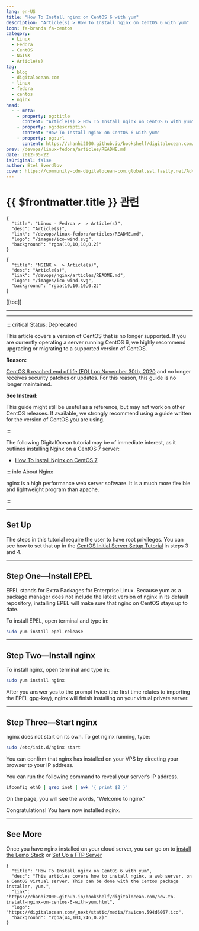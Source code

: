 ```yaml
---
lang: en-US
title: "How To Install nginx on CentOS 6 with yum"
description: "Article(s) > How To Install nginx on CentOS 6 with yum"
icon: fa-brands fa-centos
category: 
  - Linux
  - Fedora
  - CentOS
  - NGINX
  - Article(s)
tag:
  - blog
  - digitalocean.com
  - linux
  - fedora
  - centos
  - nginx
head:
  - - meta:
    - property: og:title
      content: "Article(s) > How To Install nginx on CentOS 6 with yum"
    - property: og:description
      content: "How To Install nginx on CentOS 6 with yum"
    - property: og:url
      content: https://chanhi2000.github.io/bookshelf/digitalocean.com/how-to-install-nginx-on-centos-6-with-yum.html
prev: /devops/linux-fedora/articles/README.md
date: 2012-05-22
isOriginal: false
author: Etel Sverdlov
cover: https://community-cdn-digitalocean-com.global.ssl.fastly.net/Ad4WRH3PXeWsdTApnbe1v4vB
---
```


# {{ $frontmatter.title }} 관련

```component VPCard
{
  "title": "Linux - Fedroa >  > Article(s)",
  "desc": "Article(s)",
  "link": "/devops/linux-fedora/articles/README.md",
  "logo": "/images/ico-wind.svg",
  "background": "rgba(10,10,10,0.2)"
}
```

```component VPCard
{
  "title": "NGINX >  > Article(s)",
  "desc": "Article(s)",
  "link": "/devops/nginx/articles/README.md",
  "logo": "/images/ico-wind.svg",
  "background": "rgba(10,10,10,0.2)"
}
```

[[toc]]

---

<SiteInfo
  name="How To Install nginx on CentOS 6 with yum"
  desc="This articles covers how to install nginx, a web server, on a CentOS virtual server. This can be done with the Centos package installer, yum. "
  url="https://digitalocean.com/how-to-install-nginx-on-centos-6-with-yum"
  logo="https://digitalocean.com/_next/static/media/favicon.594d6067.ico"
  preview="https://community-cdn-digitalocean-com.global.ssl.fastly.net/Ad4WRH3PXeWsdTApnbe1v4vB"/>

---

::: critical Status: Deprecated

This article covers a version of CentOS that is no longer supported. If you are currently operating a server running CentOS 6, we highly recommend upgrading or migrating to a supported version of CentOS.

**Reason:**

[<FontIcon icon="fa-brands fa-centos"/>CentOS 6 reached end of life (EOL) on November 30th, 2020](https://wiki.centos.org/About/Product) and no longer receives security patches or updates. For this reason, this guide is no longer maintained.

**See Instead:**

This guide might still be useful as a reference, but may not work on other CentOS releases. If available, we strongly recommend using a guide written for the version of CentOS you are using.

:::

The following DigitalOcean tutorial may be of immediate interest, as it outlines installing Nginx on a CentOS 7 server:  

- [How To Install Nginx on CentOS 7](/digitalocean.com/how-to-install-nginx-on-centos-7.md)

::: info About Nginx

nginx is a high performance web server software. It is a much more flexible and lightweight program than apache.

:::

---

## Set Up

The steps in this tutorial require the user to have root privileges. You can see how to set that up in the [CentOS Initial Server Setup Tutorial](/digitalocean.com/initial-server-setup-with-centos-6.md) in steps 3 and 4.

---

## Step One—Install EPEL

EPEL stands for Extra Packages for Enterprise Linux. Because yum as a package manager does not include the latest version of nginx in its default repository, installing EPEL will make sure that nginx on CentOS stays up to date.

To install EPEL, open terminal and type in:

```sh
sudo yum install epel-release
```

---

## Step Two—Install nginx

To install nginx, open terminal and type in:

```sh
sudo yum install nginx
```

After you answer yes to the prompt twice (the first time relates to importing the EPEL gpg-key), nginx will finish installing on your virtual private server.

---

## Step Three—Start nginx

nginx does not start on its own. To get nginx running, type:

```sh
sudo /etc/init.d/nginx start
```

You can confirm that nginx has installed on your VPS by directing your browser to your IP address.

You can run the following command to reveal your server’s IP address.

```sh
ifconfig eth0 | grep inet | awk '{ print $2 }'
```

On the page, you will see the words, “Welcome to nginx”

Congratulations! You have now installed nginx.

---

## See More

Once you have nginx installed on your cloud server, you can go on to [install the Lemp Stack](/digitalocean.com/how-to-install-linux-nginx-mysql-php-lemp-stack-on-centos-6.md) or [Set Up a FTP Server](/digitalocean.com/how-to-set-up-vsftpd-on-centos-6--2.md)

<!-- TODO: add ARTICLE CARD -->
```component VPCard
{
  "title": "How To Install nginx on CentOS 6 with yum",
  "desc": "This articles covers how to install nginx, a web server, on a CentOS virtual server. This can be done with the Centos package installer, yum.",
  "link": "https://chanhi2000.github.io/bookshelf/digitalocean.com/how-to-install-nginx-on-centos-6-with-yum.html",
  "logo": "https://digitalocean.com/_next/static/media/favicon.594d6067.ico",
  "background": "rgba(44,103,246,0.2)"
}
```
